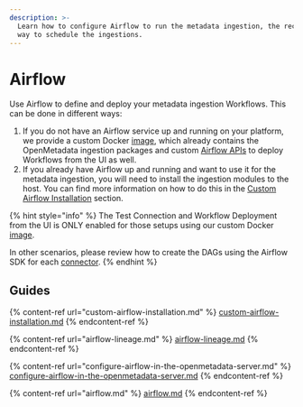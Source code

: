 ```yaml
---
description: >-
  Learn how to configure Airflow to run the metadata ingestion, the recommended
  way to schedule the ingestions.
---
```


# Airflow

Use Airflow to define and deploy your metadata ingestion Workflows. This can be done in different ways:

1. If you do not have an Airflow service up and running on your platform, we provide a custom Docker [image](https://hub.docker.com/r/openmetadata/ingestion), which already contains the OpenMetadata ingestion packages and custom [Airflow APIs](https://github.com/open-metadata/openmetadata-airflow-apis) to deploy Workflows from the UI as well.
2. If you already have Airflow up and running and want to use it for the metadata ingestion, you will need to install the ingestion modules to the host. You can find more information on how to do this in the [Custom Airflow Installation](custom-airflow-installation.md) section.

{% hint style="info" %}
The Test Connection and Workflow Deployment from the UI is ONLY enabled for those setups using our custom Docker [image](https://hub.docker.com/r/openmetadata/ingestion).

In other scenarios, please review how to create the DAGs using the Airflow SDK for each [connector](../connectors/).
{% endhint %}

## Guides

{% content-ref url="custom-airflow-installation.md" %}
[custom-airflow-installation.md](custom-airflow-installation.md)
{% endcontent-ref %}

{% content-ref url="airflow-lineage.md" %}
[airflow-lineage.md](airflow-lineage.md)
{% endcontent-ref %}

{% content-ref url="configure-airflow-in-the-openmetadata-server.md" %}
[configure-airflow-in-the-openmetadata-server.md](configure-airflow-in-the-openmetadata-server.md)
{% endcontent-ref %}

{% content-ref url="airflow.md" %}
[airflow.md](airflow.md)
{% endcontent-ref %}
